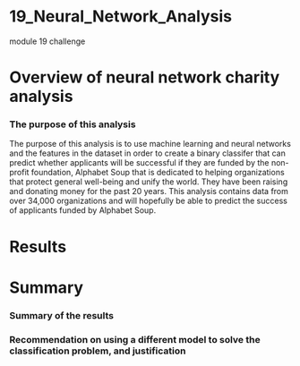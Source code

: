 # 19_Neural_Network_Analysis
module 19 challenge

# Overview of neural network charity analysis

### The purpose of this analysis
The purpose of this analysis is to use machine learning and neural networks and the features in the dataset in order to create a binary classifer that can predict whether applicants will be successful if they are funded by the non-profit foundation, Alphabet Soup that is dedicated to helping organizations that protect general well-being and unify the world. They have been raising and donating money for the past 20 years.  This analysis contains data from over 34,000 organizations and will hopefully be able to predict the success of applicants funded by Alphabet Soup.  



# Results


# Summary

### Summary of the results

### Recommendation on using a different model to solve the classification problem, and justification
